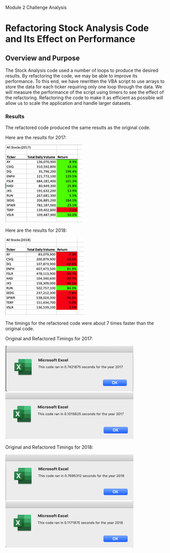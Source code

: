 Module 2 Challenge Analysis

# Refactoring Stock Analysis Code and Its Effect on Performance

## Overview and Purpose
The Stock Analysis code used a number of loops to produce the desired results.  By refactoring the code, we may be able to improve its performance.  To this end, we have rewritten the VBA script to use arrays to store the data for each ticker requiring only one loop through the data.  We will measure the performance of the script using timers to see the effect of the refactoring.  Refactoring the code to make it as efficient as possible will allow us to scale the application and handle larger datasets.

### Results
The refactored code produced the same results as the original code. 

Here are the results for 2017:

<img src=/Resources/Refactored_Output_2017.png></img>

Here are the results for 2018:

<img src=/Resources/Refactored_Output_2018.png></img>

The timings for the refactored code were about 7 times faster than the original code.

Original and Refactored Timings for 2017:

<p float="left">
  <img src=/Resources/Unrefactored_Timing_2017.png width="400"></img>
  <img src=/Resources/VBA_Challenge_2017.png width="400"></img>
</p>

Original and Refactored Timings for 2018:

<p float="left">
    <img src=/Resources/Unrefactored_Timing_2018.png width="400"></img>
    <img src=/Resources/VBA_Challenge_2018.png width="400"></img>
</p>








